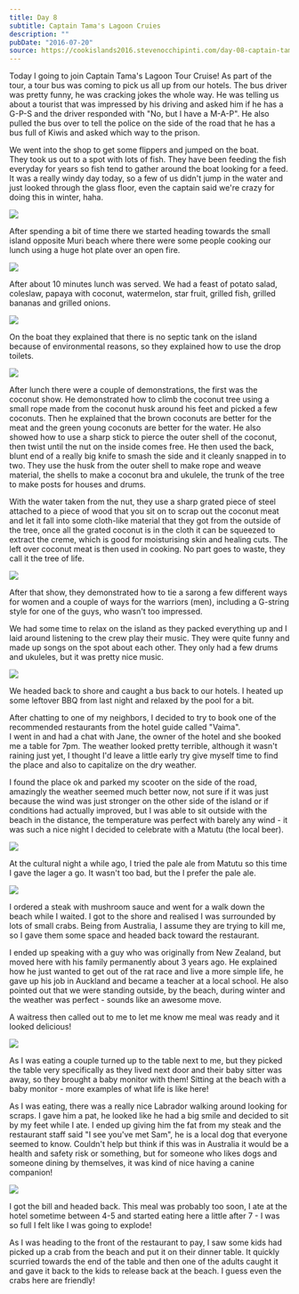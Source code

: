 ```yaml
---
title: Day 8
subtitle: Captain Tama's Lagoon Cruies
description: ""
pubDate: "2016-07-20"
source: https://cookislands2016.stevenocchipinti.com/day-08-captain-tamas-lagoon-cruise/
---
```


Today I going to join Captain Tama's Lagoon Tour Cruise! As part of the tour, a
tour bus was coming to pick us all up from our hotels. The bus driver was pretty
funny, he was cracking jokes the whole way. He was telling us about a tourist
that was impressed by his driving and asked him if he has a G-P-S and the driver
responded with "No, but I have a M-A-P".
He also pulled the bus over to tell the police on the side of the road that he
has a bus full of Kiwis and asked which way to the prison.

We went into the shop to get some flippers and jumped on the boat.  
They took us out to a spot with lots of fish. They have been feeding the fish
everyday for years so fish tend to gather around the boat looking for a feed.
It was a really windy day today, so a few of us didn't jump in the water and
just looked through the glass floor, even the captain said we're crazy for doing
this in winter, haha.

![](https://res.cloudinary.com/stevenocchipinti/image/upload/c_limit,h_600,w_600/v1/cookislands2016/day-08-glass-bottom-boat_xnsixs.jpg)

After spending a bit of time there we started heading towards the small island
opposite Muri beach where there were some people cooking our lunch using a huge
hot plate over an open fire.

![](https://res.cloudinary.com/stevenocchipinti/image/upload/c_limit,h_600,w_600/v1/cookislands2016/day-08-cooking_grwopy.jpg)

After about 10 minutes lunch was served. We had a feast of potato salad,
coleslaw, papaya with coconut, watermelon, star fruit, grilled fish, grilled
bananas and grilled onions.

![](https://res.cloudinary.com/stevenocchipinti/image/upload/c_limit,h_600,w_600/v1/cookislands2016/day-08-lunch_g0n6dq.jpg)

On the boat they explained that there is no septic tank on the island because of
environmental reasons, so they explained how to use the drop toilets.

![](https://res.cloudinary.com/stevenocchipinti/image/upload/c_limit,h_600,w_600/v1/cookislands2016/day-08-toilet-sign_teymod.jpg)

After lunch there were a couple of demonstrations, the first was the coconut
show. He demonstrated how to climb the coconut tree using a small rope made from
the coconut husk around his feet and picked a few coconuts.
Then he explained that the brown coconuts are better for the meat and the green
young coconuts are better for the water.
He also showed how to use a sharp stick to pierce the outer shell of the
coconut, then twist until the nut on the inside comes free.
He then used the back, blunt end of a really big knife to smash the side and it
cleanly snapped in to two.
They use the husk from the outer shell to make rope and weave material, the
shells to make a coconut bra and ukulele, the trunk of the tree to make posts
for houses and drums.

With the water taken from the nut, they use a sharp grated piece of steel
attached to a piece of wood that you sit on to scrap out the coconut meat and
let it fall into some cloth-like material that they got from the outside of the
tree, once all the grated coconut is in the cloth it can be squeezed to extract
the creme, which is good for moisturising skin and healing cuts. The left over
coconut meat is then used in cooking. No part goes to waste, they call it the
tree of life.

![](https://res.cloudinary.com/stevenocchipinti/image/upload/c_limit,h_600,w_600/v1/cookislands2016/day-08-performance_awthin.jpg)

After that show, they demonstrated how to tie a sarong a few different ways for
women and a couple of ways for the warriors (men), including a G-string style
for one of the guys, who wasn't too impressed.

We had some time to relax on the island as they packed everything up and I laid
around listening to the crew play their music. They were quite funny and made up
songs on the spot about each other. They only had a few drums and ukuleles, but
it was pretty nice music.

![](https://res.cloudinary.com/stevenocchipinti/image/upload/c_limit,h_600,w_600/v1/cookislands2016/day-08-music_tybqx8.jpg)

We headed back to shore and caught a bus back to our hotels. I heated up some
leftover BBQ from last night and relaxed by the pool for a bit.

After chatting to one of my neighbors, I decided to try to book one of the
recommended restaurants from the hotel guide called "Vaima".  
I went in and had a chat with Jane, the owner of the hotel and she booked me a
table for 7pm. The weather looked pretty terrible, although it wasn't raining
just yet, I thought I'd leave a little early try give myself time to find the
place and also to capitalize on the dry weather.

I found the place ok and parked my scooter on the side of the road, amazingly
the weather seemed much better now, not sure if it was just because the wind was
just stronger on the other side of the island or if conditions had actually
improved, but I was able to sit outside with the beach in the distance, the
temperature was perfect with barely any wind - it was such a nice night I
decided to celebrate with a Matutu (the local beer).

![](https://res.cloudinary.com/stevenocchipinti/image/upload/c_limit,h_600,w_600/v1/cookislands2016/day-08-restaurant_gwgvti.jpg)

At the cultural night a while ago, I tried the pale ale from Matutu so this time
I gave the lager a go. It wasn't too bad, but the I prefer the pale ale.

![](https://res.cloudinary.com/stevenocchipinti/image/upload/c_limit,h_600,w_600/v1/cookislands2016/day-08-beer_mql5lu.jpg)

I ordered a steak with mushroom sauce and went for a walk down the beach while I
waited. I got to the shore and realised I was surrounded by lots of small crabs.
Being from Australia, I assume they are trying to kill me, so I gave them some
space and headed back toward the restaurant.

I ended up speaking with a guy who was originally from New Zealand, but moved
here with his family permanently about 3 years ago. He explained how he just
wanted to get out of the rat race and live a more simple life, he gave up his
job in Auckland and became a teacher at a local school. He also pointed out that
we were standing outside, by the beach, during winter and the weather was
perfect - sounds like an awesome move.

A waitress then called out to me to let me know me meal was ready and it looked
delicious!

![](https://res.cloudinary.com/stevenocchipinti/image/upload/c_limit,h_600,w_600/v1/cookislands2016/day-08-dinner_kiinue.jpg)

As I was eating a couple turned up to the table next to me, but they picked the
table very specifically as they lived next door and their baby sitter was away,
so they brought a baby monitor with them! Sitting at the beach with a baby
monitor - more examples of what life is like here!

As I was eating, there was a really nice Labrador walking around looking for
scraps. I gave him a pat, he looked like he had a big smile and decided to
sit by my feet while I ate. I ended up giving him the fat from my steak and the
restaurant staff said "I see you've met Sam", he is a local dog that everyone
seemed to know. Couldn't help but think if this was in Australia it would be a
health and safety risk or something, but for someone who likes dogs and someone
dining by themselves, it was kind of nice having a canine companion!

![](https://res.cloudinary.com/stevenocchipinti/image/upload/c_limit,h_600,w_600/v1/cookislands2016/day-08-dog_pkwg9w.jpg)

I got the bill and headed back. This meal was probably too soon, I ate at the
hotel sometime between 4-5 and started eating here a little after 7 - I was so
full I felt like I was going to explode!

As I was heading to the front of the restaurant to pay, I saw some kids had
picked up a crab from the beach and put it on their dinner table. It quickly
scurried towards the end of the table and then one of the adults caught it and
gave it back to the kids to release back at the beach. I guess even the crabs
here are friendly!
